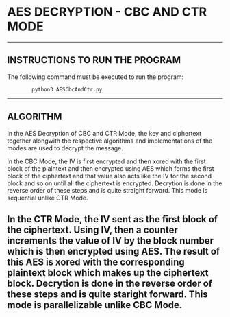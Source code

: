 # AES DECRYPTION - CBC AND CTR MODE
---------------------------------------
INSTRUCTIONS TO RUN THE PROGRAM
---------------------------------------

The following command must be executed to run the program:


            python3 AESCbcAndCtr.py

---------------------------------------
ALGORITHM
---------------------------------------

In the AES Decryption of CBC and CTR Mode, the key and
ciphertext together alongwith the respective algorithms and
implementations of the modes are used to decrypt the message.

In the CBC Mode, the IV is first encrypted and then xored with
the first block of the plaintext and then encrypted using AES
which forms the first block of the ciphertext and that value also
acts like the IV for the second block and so on until all the
ciphertext is encrypted. Decrytion is done in the reverse order
of these steps and is quite straight forward. This mode is
sequential unlike CTR Mode.

In the CTR Mode, the IV sent as the first block of the ciphertext.
Using IV, then a counter increments the value of IV by the block
number which is then encrypted using AES. The result of this AES is
xored with the corresponding plaintext block which makes up the
ciphertext block. Decrytion is done in the reverse order of these
steps and is quite staright forward. This mode is parallelizable
unlike CBC Mode.
---------------------------------------
